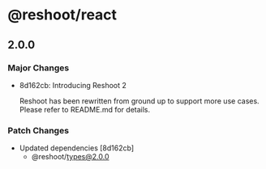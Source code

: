 # @reshoot/react

## 2.0.0

### Major Changes

- 8d162cb: Introducing Reshoot 2

  Reshoot has been rewritten from ground up to support more use cases. Please refer to README.md for details.

### Patch Changes

- Updated dependencies [8d162cb]
  - @reshoot/types@2.0.0
